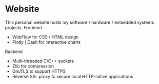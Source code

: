 # Website
This personal website hosts my software / hardware / embedded systems projects.
Frontend
* WebFlow for CSS / HTML design
* Plotly | Dash for interactive charts

Backend
* Multi-threaded C/C++ sockets
* Zlib for compression
* GnuTLS to support HTTPS 
* Reverse SSL proxy to secure local HTTP-native applications